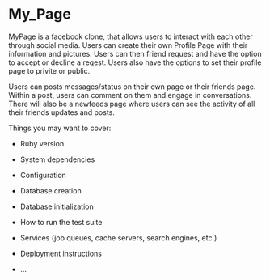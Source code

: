 # My_Page

MyPage is a facebook clone, that allows users to interact with each other through social media. Users can create their own Profile Page with their information and pictures. Users can then friend request and have the option to accept or decline a reqest. Users also have the options to set their profile page to privite or public. 

Users can posts messages/status on their own page or their friends page. Within a post, users can comment on them and engage in conversations. There will also be a newfeeds page where users can see the activity of all their friends updates and posts.  

Things you may want to cover:

* Ruby version

* System dependencies

* Configuration

* Database creation

* Database initialization

* How to run the test suite

* Services (job queues, cache servers, search engines, etc.)

* Deployment instructions

* ...
